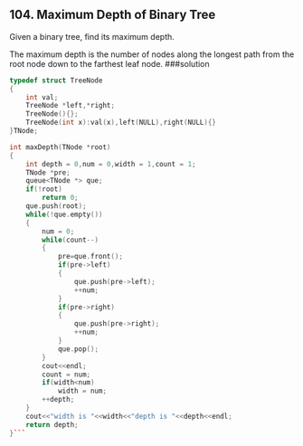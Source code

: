 
## 104. Maximum Depth of Binary Tree
Given a binary tree, find its maximum depth.

The maximum depth is the number of nodes along the longest path from the root node down to the farthest leaf node.
###solution
```C++
typedef struct TreeNode
{
    int val;
    TreeNode *left,*right;
    TreeNode(){};
    TreeNode(int x):val(x),left(NULL),right(NULL){}
}TNode;

int maxDepth(TNode *root)
{
    int depth = 0,num = 0,width = 1,count = 1;
    TNode *pre;
    queue<TNode *> que;
    if(!root)
        return 0;
    que.push(root);
    while(!que.empty())
    {
        num = 0;
        while(count--)
        {
            pre=que.front();
            if(pre->left)
            {
                que.push(pre->left);
                ++num;
            }
            if(pre->right)
            {
                que.push(pre->right);
                ++num;
            }
            que.pop();
        }
        cout<<endl;
        count = num;
        if(width<num)
            width = num;
        ++depth;
    }
    cout<<"width is "<<width<<"depth is "<<depth<<endl;
    return depth;
}```